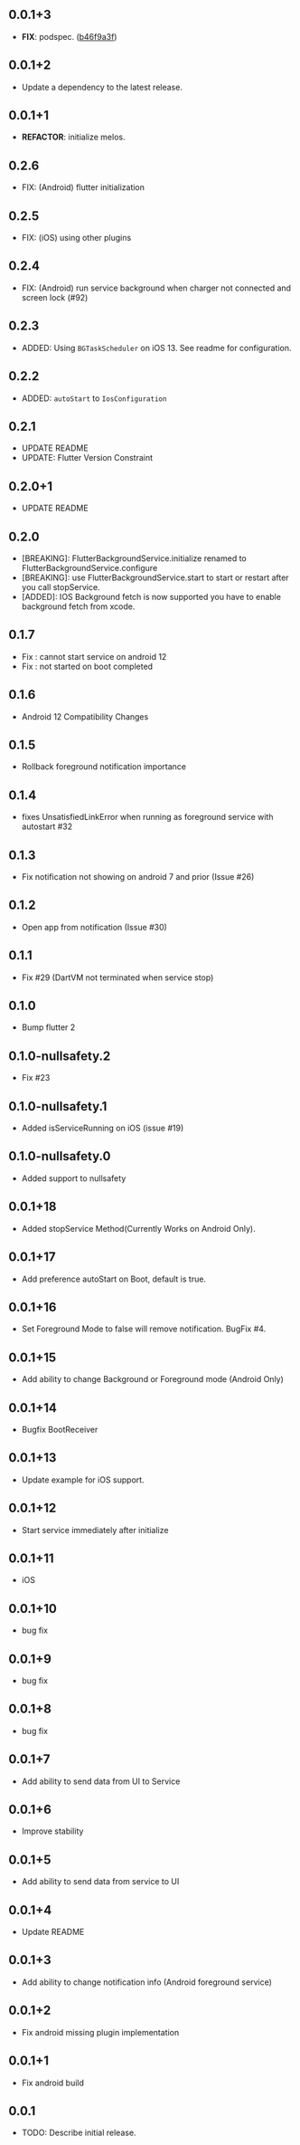 ## 0.0.1+3

 - **FIX**: podspec. ([b46f9a3f](https://github.com/ekasetiawans/flutter_background_service/commit/b46f9a3f425f66e6bda34650e713da299f922a73))

## 0.0.1+2

 - Update a dependency to the latest release.

## 0.0.1+1

 - **REFACTOR**: initialize melos.

## 0.2.6
* FIX: (Android) flutter initialization
## 0.2.5
* FIX: (iOS) using other plugins
## 0.2.4
* FIX: (Android) run service background when charger not connected and screen lock (#92)
## 0.2.3
* ADDED: Using `BGTaskScheduler` on iOS 13. See readme for configuration.
## 0.2.2
* ADDED: `autoStart` to `IosConfiguration` 
## 0.2.1
* UPDATE README
* UPDATE: Flutter Version Constraint
## 0.2.0+1
* UPDATE README

## 0.2.0
* [BREAKING]: FlutterBackgroundService.initialize renamed to FlutterBackgroundService.configure
* [BREAKING]: use FlutterBackgroundService.start to start or restart after you call stopService.
* [ADDED]: IOS Background fetch is now supported you have to enable background fetch from xcode.
## 0.1.7

* Fix : cannot start service on android 12
* Fix : not started on boot completed
## 0.1.6

* Android 12 Compatibility Changes 
## 0.1.5

* Rollback foreground notification importance
## 0.1.4

* fixes UnsatisfiedLinkError when running as foreground service with autostart #32
## 0.1.3

* Fix notification not showing on android 7 and prior (Issue #26)
## 0.1.2

* Open app from notification (Issue #30)
## 0.1.1

* Fix #29 (DartVM not terminated when service stop)

## 0.1.0

* Bump flutter 2

## 0.1.0-nullsafety.2

* Fix #23

## 0.1.0-nullsafety.1

* Added isServiceRunning on iOS (issue #19)

## 0.1.0-nullsafety.0

* Added support to nullsafety

## 0.0.1+18

* Added stopService Method(Currently Works on Android Only).

## 0.0.1+17

* Add preference autoStart on Boot, default is true.

## 0.0.1+16

* Set Foreground Mode to false will remove notification. BugFix #4.

## 0.0.1+15

* Add ability to change Background or Foreground mode (Android Only)

## 0.0.1+14

* Bugfix BootReceiver

## 0.0.1+13

* Update example for iOS support.

## 0.0.1+12

* Start service immediately after initialize

## 0.0.1+11

* iOS

## 0.0.1+10

* bug fix

## 0.0.1+9

* bug fix

## 0.0.1+8

* bug fix

## 0.0.1+7

* Add ability to send data from UI to Service

## 0.0.1+6

* Improve stability

## 0.0.1+5

* Add ability to send data from service to UI

## 0.0.1+4

* Update README

## 0.0.1+3

* Add ability to change notification info (Android foreground service)

## 0.0.1+2

* Fix android missing plugin implementation

## 0.0.1+1

* Fix android build

## 0.0.1

* TODO: Describe initial release.